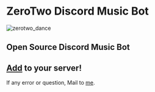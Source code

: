# ZeroTwo Discord Music Bot

![zerotwo_dance](https://i.pinimg.com/736x/a5/04/05/a504058784154e306894c82ac23a2b01.jpg)

## Open Source Discord Music Bot

## [Add](https://discord.com/api/oauth2/authorize?client_id=960047470589657108&permissions=2150631424&scope=applications.commands%20bot) to your server!

If any error or question, Mail to [me](mailto:aksidion@kreimben.com).

